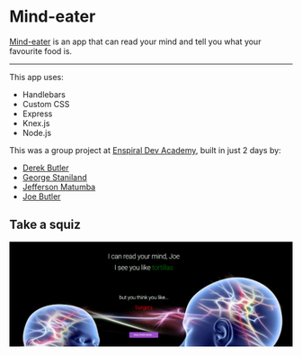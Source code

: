 # Mind-eater

[Mind-eater](http://mind-eater.herokuapp.com/) is an app that can read your mind and tell you what your favourite food is.

---

This app uses:

- Handlebars
- Custom CSS
- Express
- Knex.js
- Node.js

This was a group project at [Enspiral Dev Academy](https://devacademy.co.nz/), built in just 2 days by:

- [Derek Butler](https://github.com/derekbutlr)
- [George Staniland](https://github.com/george-staniland)
- [Jefferson Matumba](https://github.com/JeffersonMat)
- [Joe Butler](https://github.com/josef-butler)

## Take a squiz

![mind-eater](/readme/mind-eater.png "mind-eater")
